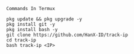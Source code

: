 `Commands In Termux`
```
pkg update && pkg upgrade -y
pkg install git -y
pkg install bash -y
git clone https://github.com/HanX-ID/track-ip
cd track-ip
bash track-ip <IP>
```
